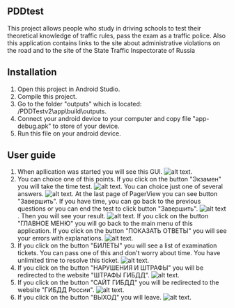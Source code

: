 ## PDDtest
This project allows people who study in driving schools to test their theoretical knowledge of traffic rules, pass the exam as a traffic police. Also this application contains links to the site about administrative violations on the road and to the site of the State Traffic Inspectorate of Russia
## Installation
1. Open this project in Android Studio.
2. Compile this project.
3. Go to the folder "outputs" which is located: <your path to project>/PDDTestv2\app\build\outputs.
4. Connect your android device to your computer and copy file "app-debug.apk" to store of your device.
5. Run this file on your android device.
## User guide
1. When apllication was started you will see this GUI.
![alt text](https://github.com/zheka1994/PDDtest/blob/master/User%20guide/MainMenu.PNG).
2. You can choice one of this points. If you click on the button "Экзамен" you will take the time test.
![alt text](https://github.com/zheka1994/PDDtest/blob/master/User%20guide/Exam.PNG).
You can choice just one of several answers.
![alt text](https://github.com/zheka1994/PDDtest/blob/master/User%20guide/ChoiceVariants.PNG).
At the last page of PagerView you can see button "Завершить". If you have time, you can go back to the previous questions or you can end the test to click button "Завершить".
![alt text](https://github.com/zheka1994/PDDtest/blob/master/User%20guide/EndBut.PNG).
Then you will see your result.
![alt text](https://github.com/zheka1994/PDDtest/blob/master/User%20guide/ExamdontPass.PNG).
If you click on the button "ГЛАВНОЕ МЕНЮ" you will go back to the main menu of this application.
If you click on the button "ПОКАЗАТЬ ОТВЕТЫ" you will see your errors with explanations.
![alt text](https://github.com/zheka1994/PDDtest/blob/master/User%20guide/Explain.PNG).
3. If you click on the button "БИЛЕТЫ" you will see a list of examination tickets. You can pass one of this and don't worry about time. 
You have unlimited time to resolve this ticket.
![alt text](https://github.com/zheka1994/PDDtest/blob/master/User%20guide/ListBillets.PNG).
4. If you click on the button "НАРУШЕНИЯ И ШТРАФЫ" you will be redirected to the website "ШТРАФЫ ГИБДД".
![alt text](https://github.com/zheka1994/PDDtest/blob/master/User%20guide/Fines.PNG).
5. If you click on the button "САЙТ ГИБДД" you will be redirected to the website "ГИБДД России".
![alt text](https://github.com/zheka1994/PDDtest/blob/master/User%20guide/GIBDDSite.PNG).
6. If you click on the button "ВЫХОД" you will leave.
![alt text](https://github.com/zheka1994/PDDtest/blob/master/User%20guide/Exit.PNG).
